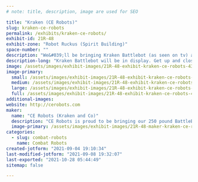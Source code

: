 ```yaml
---
# note: title, description, image are used for SEO

title: "Kraken (CE Robots)"
slug: kraken-ce-robots
permalink: /exhibits/kraken-ce-robots/
exhibit-id: 21R-48
exhibit-zone: "Robot Ruckus (Spirit Building)"
space-number: ""
description: "We&#039;ll be bringing Kraken Battlebot (as seen on tv) along with our small bots"
description-long: "Kraken Battlebot will be in display. Get up and close to everyone&#039;s favorite sea monster. "
image: /assets/images/exhibit-images/21R-48-exhibit-kraken-ce-robots-43-img-20210822-204613-3790-large.jpg
image-primary: 
  small: /assets/images/exhibit-images/21R-48-exhibit-kraken-ce-robots-43-img-20210822-204613-3790-small.jpg
  medium: /assets/images/exhibit-images/21R-48-exhibit-kraken-ce-robots-43-img-20210822-204613-3790-medium.jpg
  large: /assets/images/exhibit-images/21R-48-exhibit-kraken-ce-robots-43-img-20210822-204613-3790-large.jpg
  full: /assets/images/exhibit-images/21R-48-exhibit-kraken-ce-robots-43-img-20210822-204613-3790-full.jpg
additional-images: 
website: http://cerobots.com
maker: 
  name: "CE Robots (Kraken and Co)"
  description: "CE Robots is proud to be bringing our 250 pound BattleBot Kraken along with our small 1 pound combat robots"
  image-primary: /assets/images/exhibit-images/21R-48-maker-kraken-ce-robots-img-20210822-204613-medium.jpg
categories: 
  - slug: combat-robots
    name: Combat Robots
created-jotform: "2021-09-04 19:10:34"
last-modified-jotform: "2021-09-08 19:32:07"
last-exported: "2021-10-28 05:44:49"
sitemap: false

---
```

